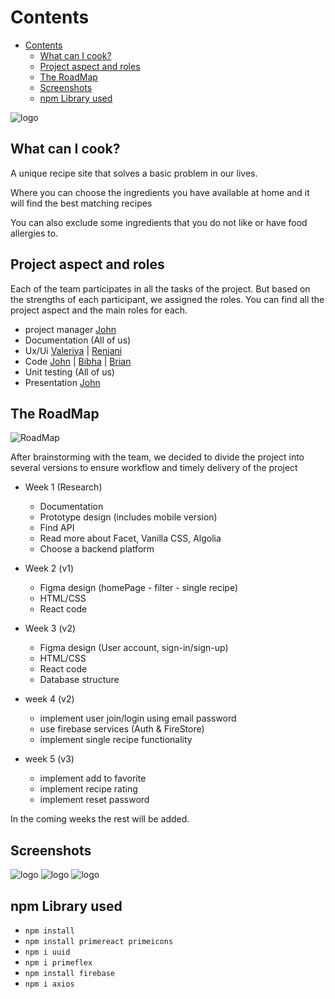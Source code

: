 # Contents

- [Contents](#contents)
  - [What can I cook?](#what-can-i-cook)
  - [Project aspect and roles](#project-aspect-and-roles)
  - [The RoadMap](#the-roadmap)
  - [Screenshots](#screenshots)
  - [npm Library used](#npm-library-used)

![logo](public/assets/logo.png)

## What can I cook?

A unique recipe site that solves a basic problem in our lives.

Where you can choose the ingredients you have available at home and it will find the best matching recipes

You can also exclude some ingredients that you do not like or have food allergies to.

## Project aspect and roles

Each of the team participates in all the tasks of the project. But based on the strengths of each participant, we assigned the roles. You can find all the project aspect and the main roles for each.

- project manager [John](https://github.com/johnedelbi)
- Documentation (All of us)
- Ux/Ui [Valeriya](https://github.com/V-Valkiriya) | [Renjani](https://github.com/renjani2022)
- Code [John](https://github.com/johnedelbi) | [Bibha](https://github.com/bibhasingh) | [Brian](https://github.com/BrianMunene96)
- Unit testing (All of us)
- Presentation [John](https://github.com/johnedelbi)

## The RoadMap

![RoadMap](public/assets/design/../roadmap.jpg)

After brainstorming with the team, we decided to divide the project into several versions to ensure workflow and timely delivery of the project

- Week 1 (Research)
  - Documentation
  - Prototype design (includes mobile version)
  - Find API
  - Read more about Facet, Vanilla CSS, Algolia
  - Choose a backend platform
- Week 2 (v1)
  - Figma design (homePage - filter - single recipe)
  - HTML/CSS
  - React code
- Week 3 (v2)
  - Figma design (User account, sign-in/sign-up)
  - HTML/CSS
  - React code
  - Database structure
- week 4 (v2)
  - implement user join/login using email password
  - use firebase services (Auth & FireStore)
  - implement single recipe functionality
  
- week 5 (v3)
  - implement add to favorite
  - implement recipe rating
  - implement reset password

In the coming weeks the rest will be added.

## Screenshots

![logo](./planning/Assets/figma-homepage.png)
![logo](./planning/Assets/figma-userccount.png)
![logo](./planning/Assets/one-recipe.png)

## npm Library used

- `npm install`
- `npm install primereact primeicons`
- `npm i uuid`
- `npm i primeflex`
- `npm install firebase`
- `npm i axios`
